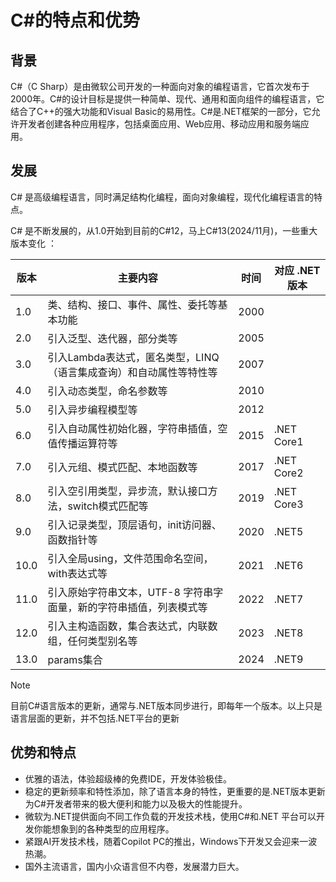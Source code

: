 # C#的特点和优势

## 背景

C#（C Sharp）是由微软公司开发的一种面向对象的编程语言，它首次发布于2000年。C#的设计目标是提供一种简单、现代、通用和面向组件的编程语言，它结合了C++的强大功能和Visual Basic的易用性。C#是.NET框架的一部分，它允许开发者创建各种应用程序，包括桌面应用、Web应用、移动应用和服务端应用。

## 发展

C# 是高级编程语言，同时满足结构化编程，面向对象编程，现代化编程语言的特点。

C# 是不断发展的，从1.0开始到目前的C#12，马上C#13(2024/11月)，一些重大版本变化 ：

|版本  |主要内容 |时间  |对应 .NET版本|
|---------|---------|---------|------|
| 1.0| 类、结构、接口、事件、属性、委托等基本功能|2000||
| 2.0| 引入泛型、迭代器，部分类等|2005||
| 3.0| 引入Lambda表达式，匿名类型，LINQ（语言集成查询）和自动属性等特性等|2007||
| 4.0| 引入动态类型，命名参数等|2010||
| 5.0| 引入异步编程模型等|2012||
| 6.0| 引入自动属性初始化器，字符串插值，空值传播运算符等|2015|.NET Core1|
| 7.0| 引入元组、模式匹配、本地函数等|2017|.NET Core2|
| 8.0| 引入空引用类型，异步流，默认接口方法，switch模式匹配等|2019|.NET Core3|
| 9.0| 引入记录类型，顶层语句，init访问器、函数指针等|2020|.NET5|
| 10.0| 引入全局using，文件范围命名空间，with表达式等|2021|.NET6|
| 11.0| 引入原始字符串文本，UTF-8 字符串字面量，新的字符串插值，列表模式等|2022|.NET7|
| 12.0| 引入主构造函数，集合表达式，内联数组，任何类型别名等|2023|.NET8|
| 13.0| params集合|2024|.NET9|

> [!NOTE]
> 目前C#语言版本的更新，通常与.NET版本同步进行，即每年一个版本。以上只是语言层面的更新，并不包括.NET平台的更新

## 优势和特点

- 优雅的语法，体验超级棒的免费IDE，开发体验极佳。
- 稳定的更新频率和特性添加，除了语言本身的特性，更重要的是.NET版本更新为C#开发者带来的极大便利和能力以及极大的性能提升。
- 微软为.NET提供面向不同工作负载的开发技术栈，使用C#和.NET 平台可以开发你能想象到的各种类型的应用程序。
- 紧跟AI开发技术栈，随着Copilot PC的推出，Windows下开发又会迎来一波热潮。
- 国外主流语言，国内小众语言但不内卷，发展潜力巨大。
